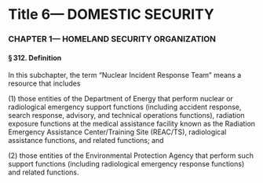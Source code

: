 
# Title 6— DOMESTIC SECURITY
### CHAPTER 1— HOMELAND SECURITY ORGANIZATION
#### § 312. Definition

In this subchapter, the term “Nuclear Incident Response Team” means a resource that includes

(1) those entities of the Department of Energy that perform nuclear or radiological emergency support functions (including accident response, search response, advisory, and technical operations functions), radiation exposure functions at the medical assistance facility known as the Radiation Emergency Assistance Center/Training Site (REAC/TS), radiological assistance functions, and related functions; and

(2) those entities of the Environmental Protection Agency that perform such support functions (including radiological emergency response functions) and related functions.
